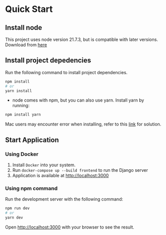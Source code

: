 # Quick Start

## Install node

This project uses node version 21.7.3, but is compatible with later versions. Download from [here](https://nodejs.org/en/download)

## Install project depedencies

Run the following command to install project dependencies.

```bash
npm install
# or
yarn install
```

- node comes with npm, but you can also use yarn. Install yarn by running:

```bash
npm install yarn
```

Mac users may encounter error when installing, refer to this [link](https://stackoverflow.com/questions/64562563/how-can-i-ovecome-this-error-in-npm-install) for solution.

## Start Application

### Using Docker

1. Install `Docker` into your system.
2. Run `docker-compose up --build frontend` to run the Django server
3. Application is available at [http://localhost:3000](http://localhost:3000)

### Using npm command

Run the development server with the following command:

```bash
npm run dev
# or
yarn dev
```

Open [http://localhost:3000](http://localhost:3000) with your browser to see the result.

